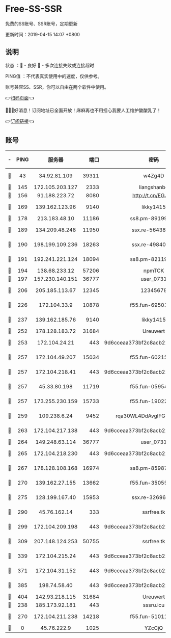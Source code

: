 # Free-SS-SSR

免费的SS账号、SSR账号，定期更新

更新时间：2019-04-15 14:07 +0800

## 说明

状态     ：🙂 - 良好 🙁 - 多次连接失败或连接超时

PING值   ：不代表真实使用中的速度，仅供参考。

账号兼容SS、SSR，你可以自由在两个软件中使用。

👉[扫码页面](https://liesauer.github.io/Free-SS-SSR/)👈

🎉🎉🎉好消息！订阅地址已全面开放！麻麻再也不用担心我要人工维护酸酸乳了！

👉[订阅链接](https://www.liesauer.net/yogurt/subscribe?ACCESS_TOKEN=DAYxR3mMaZAsaqUb)👈

## 账号

|-|PING|服务器|端口|密码|加密方式|区域|
|:----:|:----:|:-----:|-----:|:----:|:----:|:----:|
|🙂|43|34.92.81.109|39311|w4Zg4D|chacha20-ietf|US|
|🙂|145|172.105.203.127|2333|liangshanbo|chacha20|JP|
|🙂|156|91.188.223.72|8080|http://t.cn/EGJIyrl|rc4-md5|RU|
|🙂|169|139.162.123.96|9140|likky1415|aes-256-cfb|JP|
|🙂|178|213.183.48.10|11186|ss8.pm-89199615|rc4-md5|RU|
|🙂|189|134.209.48.248|11950|ssx.re-56438346|aes-256-cfb|US|
|🙂|190|198.199.109.236|18263|ssx.re-49840183|aes-256-cfb|US|
|🙂|191|192.241.221.124|18094|ss8.pm-82119585|aes-256-cfb|US|
|🙂|194|138.68.233.12|57206|npmTCK|rc4-md5|US|
|🙂|197|157.230.140.151|36777|user_0731|chacha20|US|
|🙂|206|205.185.113.67|12345|12345678|aes-256-cfb|US|
|🙂|226|172.104.33.9|10878|f55.fun-69501447|aes-256-cfb|SG|
|🙂|237|139.162.185.76|9140|likky1415|aes-256-cfb|DE|
|🙂|252|178.128.183.72|31684|Ureuwert|chacha20|US|
|🙂|253|172.104.24.21|443|9d6cceaa373bf2c8acb22e60b6a58be6|aes-256-cfb|US|
|🙂|257|172.104.49.207|15034|f55.fun-60215083|aes-256-cfb|SG|
|🙂|257|172.104.218.41|443|9d6cceaa373bf2c8acb22e60b6a58be6|aes-256-cfb|US|
|🙂|257|45.33.80.198|11719|f55.fun-05954542|aes-256-cfb|US|
|🙂|257|173.255.230.159|15733|f55.fun-19022604|aes-256-cfb|US|
|🙂|259|109.238.6.24|9452|rqa30WL4DdAvgIFG6Fs3znzTa|aes-256-cfb|FR|
|🙂|263|172.104.217.138|443|9d6cceaa373bf2c8acb22e60b6a58be6|aes-256-cfb|US|
|🙂|264|149.248.63.114|36777|user_0731|chacha20|CA|
|🙂|265|172.104.218.230|443|9d6cceaa373bf2c8acb22e60b6a58be6|aes-256-cfb|US|
|🙂|267|178.128.108.168|16974|ss8.pm-85987760|aes-256-cfb|SG|
|🙂|270|139.162.27.155|13662|f55.fun-35055769|aes-256-cfb|SG|
|🙂|275|128.199.167.40|15953|ssx.re-32696553|aes-256-cfb|SG|
|🙂|290|45.76.162.14|333|ssrfree.tk|aes-256-cfb|SG|
|🙂|299|172.104.209.198|443|9d6cceaa373bf2c8acb22e60b6a58be6|aes-256-cfb|US|
|🙂|309|207.148.124.253|50755|ssrfree.tk|aes-256-cfb|SG|
|🙂|339|172.104.215.24|443|9d6cceaa373bf2c8acb22e60b6a58be6|aes-256-cfb|US|
|🙂|371|172.104.31.152|443|9d6cceaa373bf2c8acb22e60b6a58be6|aes-256-cfb|US|
|🙂|385|198.74.58.40|443|9d6cceaa373bf2c8acb22e60b6a58be6|aes-256-cfb|US|
|🙂|404|142.93.218.115|31684|Ureuwert|chacha20|IN|
|🙂|238|185.173.92.181|443|sssru.icu|rc4-md5|RU|
|🙂|270|172.104.211.238|14218|f55.fun-51011710|aes-256-cfb|US|
|🙁|0|45.76.222.9|1025|YZcCjQ|rc4-md5|JP|
